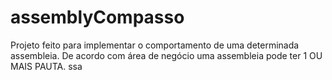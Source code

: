 # assemblyCompasso
Projeto feito para implementar o comportamento de uma determinada assembleia. De acordo com área de negócio uma assembleia pode ter 1 OU MAIS PAUTA. ssa 

